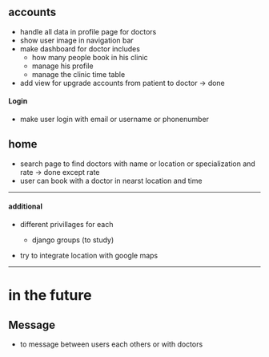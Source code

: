 
## accounts
- handle all data in profile page for doctors
- show user image in navigation bar
- make dashboard for doctor includes
    - how many people book in  his clinic
    - manage his profile 
    - manage the clinic time table 
- add view for upgrade accounts from patient to doctor -> done 

#### Login

- make user login with email or username or phonenumber

## home 
- search page to find doctors with name or location or specialization and rate -> done except rate
- user can book with a doctor in nearst location and time


----------------------------------------------------------------
#### additional

- different privillages for each
    - django groups (to study)

- try to integrate location with google maps



----
# in the future
## Message
- to message between users each others or with doctors

